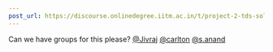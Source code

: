 ```yaml
---
post_url: https://discourse.onlinedegree.iitm.ac.in/t/project-2-tds-solver-discussion-thread/169029/30
---
```

Can we have groups for this please? [@Jivraj](/u/jivraj) [@carlton](/u/carlton) [@s.anand](/u/s.anand)